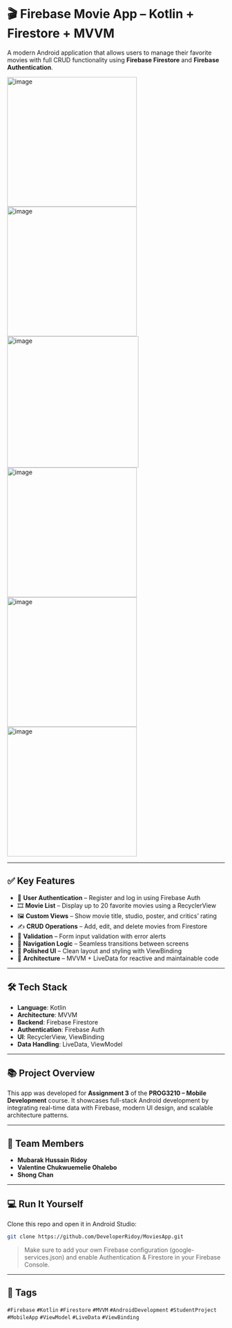 # 🎬 Firebase Movie App – Kotlin + Firestore + MVVM

A modern Android application that allows users to manage their favorite movies with full CRUD functionality using **Firebase Firestore** and **Firebase Authentication**.

<p float="left">
  <img width="300" alt="image" src="https://github.com/user-attachments/assets/4e54c569-120e-4338-8427-cc05c1586b94" />
  <img width="300" alt="image" src="https://github.com/user-attachments/assets/919fc260-06c5-423e-acce-bf7035115fba" />
  <img width="304" alt="image" src="https://github.com/user-attachments/assets/ac71a625-7276-45d8-8bb3-9bdb0b108b2c" />
  <img width="300" alt="image" src="https://github.com/user-attachments/assets/4b0cafda-295c-4632-882c-52e0a5b9a78f" />
  <img width="300" alt="image" src="https://github.com/user-attachments/assets/a478cb09-9b8a-4f5d-8119-c125db5bb1f6" />
  <img width="300" alt="image" src="https://github.com/user-attachments/assets/55558a2c-feef-4cb9-9223-6becfea11637" />
</p>

---

## ✅ Key Features
- 🔐 **User Authentication** – Register and log in using Firebase Auth
- 🎞️ **Movie List** – Display up to 20 favorite movies using a RecyclerView
- 🖼️ **Custom Views** – Show movie title, studio, poster, and critics’ rating
- ✍️ **CRUD Operations** – Add, edit, and delete movies from Firestore
- 🧪 **Validation** – Form input validation with error alerts
- 🔄 **Navigation Logic** – Seamless transitions between screens
- 🎨 **Polished UI** – Clean layout and styling with ViewBinding
- 🧩 **Architecture** – MVVM + LiveData for reactive and maintainable code

---

## 🛠 Tech Stack
- **Language**: Kotlin  
- **Architecture**: MVVM  
- **Backend**: Firebase Firestore  
- **Authentication**: Firebase Auth  
- **UI**: RecyclerView, ViewBinding  
- **Data Handling**: LiveData, ViewModel  

---

## 📚 Project Overview
This app was developed for **Assignment 3** of the **PROG3210 – Mobile Development** course. It showcases full-stack Android development by integrating real-time data with Firebase, modern UI design, and scalable architecture patterns.

---

## 👥 Team Members
- **Mubarak Hussain Ridoy** 
- **Valentine Chukwuemelie Ohalebo** 
- **Shong Chan**  

---

## 💻 Run It Yourself
Clone this repo and open it in Android Studio:

```bash
git clone https://github.com/DeveloperRidoy/MoviesApp.git
```

> Make sure to add your own Firebase configuration (google-services.json) and enable Authentication & Firestore in your Firebase Console.

---

## 🔖 Tags  
`#Firebase` `#Kotlin` `#Firestore` `#MVVM` `#AndroidDevelopment` `#StudentProject` `#MobileApp` `#ViewModel` `#LiveData` `#ViewBinding`

